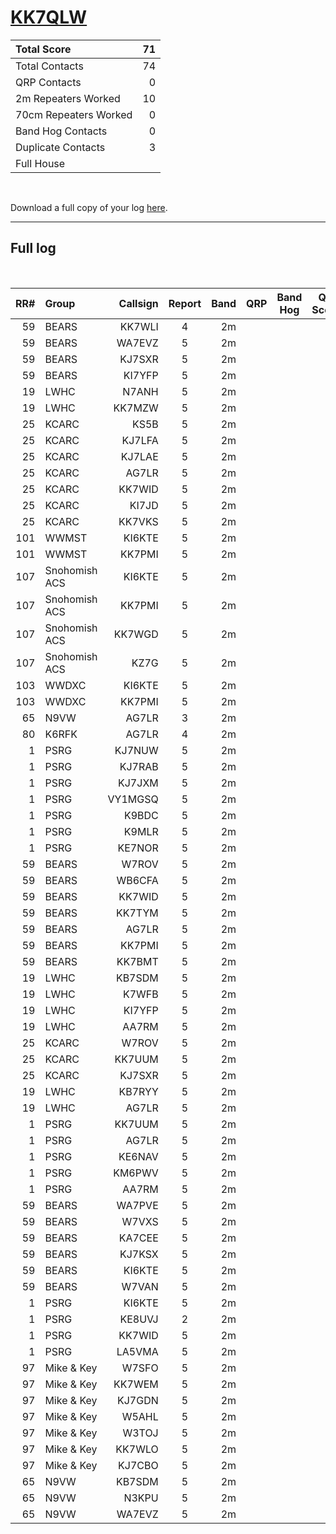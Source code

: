 # [KK7QLW](https://www.qrz.com/db/KK7QLW)

| Total Score           |   71 |
|:----------------------|-----:|
| Total Contacts        |   74 |
| QRP Contacts          |    0 |
| 2m Repeaters Worked   |   10 |
| 70cm Repeaters Worked |    0 |
| Band Hog Contacts     |    0 |
| Duplicate Contacts    |    3 |
| Full House            |      |

<br />

Download a full copy of your log [here](/results/[KK7QLW](https://www.qrz.com/db/KK7QLW)/log.csv).

---

## Full log

<br />

|   RR# | Group         |   Callsign |  Report  |   Band |  QRP  |  Band Hog  |   QSO Score |
|------:|:--------------|-----------:|:--------:|-------:|:-----:|:----------:|------------:|
|    59 | BEARS         |     KK7WLI |    4     |     2m |       |            |           1 |
|    59 | BEARS         |     WA7EVZ |    5     |     2m |       |            |           1 |
|    59 | BEARS         |     KJ7SXR |    5     |     2m |       |            |           1 |
|    59 | BEARS         |     KI7YFP |    5     |     2m |       |            |           1 |
|    19 | LWHC          |      N7ANH |    5     |     2m |       |            |           1 |
|    19 | LWHC          |     KK7MZW |    5     |     2m |       |            |           1 |
|    25 | KCARC         |       KS5B |    5     |     2m |       |            |           1 |
|    25 | KCARC         |     KJ7LFA |    5     |     2m |       |            |           1 |
|    25 | KCARC         |     KJ7LAE |    5     |     2m |       |            |           1 |
|    25 | KCARC         |      AG7LR |    5     |     2m |       |            |           1 |
|    25 | KCARC         |     KK7WID |    5     |     2m |       |            |           1 |
|    25 | KCARC         |      KI7JD |    5     |     2m |       |            |           1 |
|    25 | KCARC         |     KK7VKS |    5     |     2m |       |            |           1 |
|   101 | WWMST         |     KI6KTE |    5     |     2m |       |            |           1 |
|   101 | WWMST         |     KK7PMI |    5     |     2m |       |            |           1 |
|   107 | Snohomish ACS |     KI6KTE |    5     |     2m |       |            |           1 |
|   107 | Snohomish ACS |     KK7PMI |    5     |     2m |       |            |           1 |
|   107 | Snohomish ACS |     KK7WGD |    5     |     2m |       |            |           1 |
|   107 | Snohomish ACS |       KZ7G |    5     |     2m |       |            |           1 |
|   103 | WWDXC         |     KI6KTE |    5     |     2m |       |            |           1 |
|   103 | WWDXC         |     KK7PMI |    5     |     2m |       |            |           1 |
|    65 | N9VW          |      AG7LR |    3     |     2m |       |            |           1 |
|    80 | K6RFK         |      AG7LR |    4     |     2m |       |            |           1 |
|     1 | PSRG          |     KJ7NUW |    5     |     2m |       |            |           1 |
|     1 | PSRG          |     KJ7RAB |    5     |     2m |       |            |           1 |
|     1 | PSRG          |     KJ7JXM |    5     |     2m |       |            |           1 |
|     1 | PSRG          |    VY1MGSQ |    5     |     2m |       |            |           1 |
|     1 | PSRG          |      K9BDC |    5     |     2m |       |            |           1 |
|     1 | PSRG          |      K9MLR |    5     |     2m |       |            |           1 |
|     1 | PSRG          |     KE7NOR |    5     |     2m |       |            |           1 |
|    59 | BEARS         |      W7ROV |    5     |     2m |       |            |           1 |
|    59 | BEARS         |     WB6CFA |    5     |     2m |       |            |           1 |
|    59 | BEARS         |     KK7WID |    5     |     2m |       |            |           1 |
|    59 | BEARS         |     KK7TYM |    5     |     2m |       |            |           1 |
|    59 | BEARS         |      AG7LR |    5     |     2m |       |            |           1 |
|    59 | BEARS         |     KK7PMI |    5     |     2m |       |            |           1 |
|    59 | BEARS         |     KK7BMT |    5     |     2m |       |            |           1 |
|    19 | LWHC          |     KB7SDM |    5     |     2m |       |            |           1 |
|    19 | LWHC          |      K7WFB |    5     |     2m |       |            |           1 |
|    19 | LWHC          |     KI7YFP |    5     |     2m |       |            |           1 |
|    19 | LWHC          |      AA7RM |    5     |     2m |       |            |           1 |
|    25 | KCARC         |      W7ROV |    5     |     2m |       |            |           1 |
|    25 | KCARC         |     KK7UUM |    5     |     2m |       |            |           1 |
|    25 | KCARC         |     KJ7SXR |    5     |     2m |       |            |           1 |
|    19 | LWHC          |     KB7RYY |    5     |     2m |       |            |           1 |
|    19 | LWHC          |      AG7LR |    5     |     2m |       |            |           1 |
|     1 | PSRG          |     KK7UUM |    5     |     2m |       |            |           1 |
|     1 | PSRG          |      AG7LR |    5     |     2m |       |            |           1 |
|     1 | PSRG          |     KE6NAV |    5     |     2m |       |            |           1 |
|     1 | PSRG          |     KM6PWV |    5     |     2m |       |            |           1 |
|     1 | PSRG          |      AA7RM |    5     |     2m |       |            |           1 |
|    59 | BEARS         |     WA7PVE |    5     |     2m |       |            |           1 |
|    59 | BEARS         |      W7VXS |    5     |     2m |       |            |           1 |
|    59 | BEARS         |     KA7CEE |    5     |     2m |       |            |           1 |
|    59 | BEARS         |     KJ7KSX |    5     |     2m |       |            |           1 |
|    59 | BEARS         |     KI6KTE |    5     |     2m |       |            |           1 |
|    59 | BEARS         |      W7VAN |    5     |     2m |       |            |           1 |
|     1 | PSRG          |     KI6KTE |    5     |     2m |       |            |           1 |
|     1 | PSRG          |     KE8UVJ |    2     |     2m |       |            |           1 |
|     1 | PSRG          |     KK7WID |    5     |     2m |       |            |           1 |
|     1 | PSRG          |     LA5VMA |    5     |     2m |       |            |           1 |
|    97 | Mike & Key    |      W7SFO |    5     |     2m |       |            |           1 |
|    97 | Mike & Key    |     KK7WEM |    5     |     2m |       |            |           1 |
|    97 | Mike & Key    |     KJ7GDN |    5     |     2m |       |            |           1 |
|    97 | Mike & Key    |      W5AHL |    5     |     2m |       |            |           1 |
|    97 | Mike & Key    |      W3TOJ |    5     |     2m |       |            |           1 |
|    97 | Mike & Key    |     KK7WLO |    5     |     2m |       |            |           1 |
|    97 | Mike & Key    |     KJ7CBO |    5     |     2m |       |            |           1 |
|    65 | N9VW          |     KB7SDM |    5     |     2m |       |            |           1 |
|    65 | N9VW          |      N3KPU |    5     |     2m |       |            |           1 |
|    65 | N9VW          |     WA7EVZ |    5     |     2m |       |            |           1 |